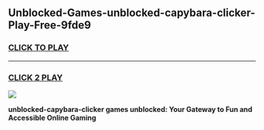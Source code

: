 
## Unblocked-Games-unblocked-capybara-clicker-Play-Free-9fde9
<h3>
<a href="https://premium76.site?title=unblocked-capybara-clicker&ref=23A">CLICK TO PLAY</a></h3>
<hr>

<h3>
<a href="https://premium76.site?title=unblocked-capybara-clicker&ref=23A">CLICK 2 PLAY</a>
  
</h3>

<a href="https://premium76.site?title=unblocked-capybara-clicker&ref=23A"><img src="https://clearcache.store/games.png"></a>


**unblocked-capybara-clicker games unblocked: Your Gateway to Fun and Accessible Online Gaming**
